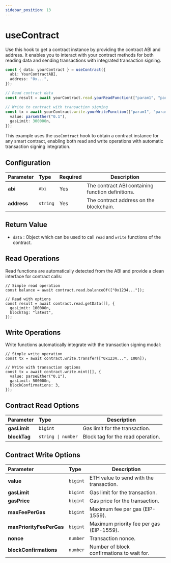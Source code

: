 ```yaml
---
sidebar_position: 13
---
```


# useContract

Use this hook to get a contract instance by providing the contract ABI and address. It enables you to interact with your contract methods for both reading data and sending transactions with integrated transaction signing.

```ts
const { data: yourContract } = useContract({
  abi: YourContractABI,
  address: "0x...",
});

// Read contract data
const result = await yourContract.read.yourReadFunction(["param1", "param2"]);

// Write to contract with transaction signing
const tx = await yourContract.write.yourWriteFunction(["param1", "param2"], {
  value: parseEther("0.1"),
  gasLimit: 300000n,
});
```

This example uses the `useContract` hook to obtain a contract instance for any smart contract, enabling both read and write operations with automatic transaction signing integration.

## Configuration

| Parameter   | Type     | Required | Description                                       |
| :---------- | :------- | :------- | ------------------------------------------------- |
| **abi**     | `Abi`    | Yes      | The contract ABI containing function definitions. |
| **address** | `string` | Yes      | The contract address on the blockchain.           |

## Return Value

- `data` : Object which can be used to call `read` and `write` functions of the contract.

## Read Operations

Read functions are automatically detected from the ABI and provide a clean interface for contract calls:

```tsx
// Simple read operation
const balance = await contract.read.balanceOf(["0x1234..."]);

// Read with options
const result = await contract.read.getData([], {
  gasLimit: 100000n,
  blockTag: "latest",
});
```

## Write Operations

Write functions automatically integrate with the transaction signing modal:

```tsx
// Simple write operation
const tx = await contract.write.transfer(["0x1234...", 100n]);

// Write with transaction options
const tx = await contract.write.mint([], {
  value: parseEther("0.1"),
  gasLimit: 500000n,
  blockConfirmations: 3,
});
```

## Contract Read Options

| Parameter    | Type               | Description                       |
| :----------- | :----------------- | --------------------------------- |
| **gasLimit** | `bigint`           | Gas limit for the transaction.    |
| **blockTag** | `string \| number` | Block tag for the read operation. |

## Contract Write Options

| Parameter                | Type     | Description                                |
| :----------------------- | :------- | ------------------------------------------ |
| **value**                | `bigint` | ETH value to send with the transaction.    |
| **gasLimit**             | `bigint` | Gas limit for the transaction.             |
| **gasPrice**             | `bigint` | Gas price for the transaction.             |
| **maxFeePerGas**         | `bigint` | Maximum fee per gas (EIP-1559).            |
| **maxPriorityFeePerGas** | `bigint` | Maximum priority fee per gas (EIP-1559).   |
| **nonce**                | `number` | Transaction nonce.                         |
| **blockConfirmations**   | `number` | Number of block confirmations to wait for. |

